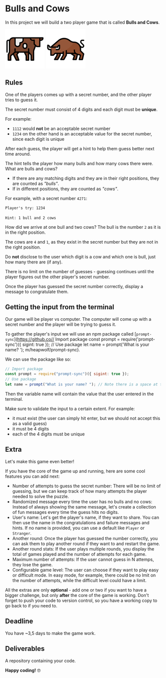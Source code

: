 # Bulls and Cows

In this project we will build a two player game that is called **Bulls and Cows**.

![cow icon](assets/cow.svg) ![bull icon](assets/bull.svg)

## Rules

One of the players comes up with a secret number, and the other player tries to guess it.

The secret number must consist of 4 digits and each digit must be **unique**.

For example:

- `1112` would **not** be an acceptable secret number
- `1234` on the other hand is an acceptable value for the secret number, since each digit is unique

After each guess, the player will get a hint to help them guess better next time around.

The hint tells the player how many bulls and how many cows there were. What are bulls and cows?

- If there are any matching digits and they are in their right positions, they are counted as _"bulls"_.
- If in different positions, they are counted as _"cows"_.

For example, with a secret number `4271`:

>

    Player's try: 1234

    Hint: 1 bull and 2 cows

How did we arrive at one bull and two cows?
The bull is the number `2` as it is in the right position.

The cows are `4` and `1`, as they exist in the secret number but they are not in the right position.

Do **not** disclose to the user which digit is a cow and which one is bull, just how many there are (if any).

There is no limit on the number of guesses - guessing continues until the player figures out the other player's secret number.

Once the player has guessed the secret number correctly, display a message to congratulate them.

## Getting the input from the terminal

Our game will be player vs computer. The computer will come up with a secret number and the player will be trying to guess it.

To gather the player's input we will use an npm package called [`prompt-sync`](https://github.co// Import package
const prompt = require('prompt-sync')({ sigint: true });
// Use package
let name = prompt('What is your name? '); m/heapwolf/prompt-sync).

We can use the package like so:

```js
// Import package
const prompt = require("prompt-sync")({ sigint: true });
// Use package
let name = prompt("What is your name? "); // Note there is a space at the end, so the input does not stick to the question
```

Then the variable name will contain the value that the user entered in the terminal.

Make sure to validate the input to a certain extent. For example:

- it must exist (the user can simply hit enter, but we should not accept this as a valid guess)
- it must be 4 digits
- each of the 4 digits must be unique

## Extra

Let's make this game even better!

If you have the core of the game up and running,
here are some cool features you can add next:

- Number of attempts to guess the secret number: There will be no limit of guessing, but we can keep track of how many attempts the player needed to solve the puzzle.
- Randomized message every time the user has no bulls and no cows: Instead of always showing the same message, let's create a collection of fun messages every time the guess hits no digits.
- User's name: Let's get the player's name, if they want to share. You can then use the name in the congratulations and failure messages and hints. If no name is provided, you can use a default like `Player` or `Stranger`.
- Another round: Once the player has guessed the number correctly, you can ask them to play another round if they want to and restart the game.
- Another round stats: If the user plays multiple rounds, you display the total of games played and the number of attempts for each game.
- Maximum number of attempts: If the user cannot guess in N attemps, they lose the game.
- Configurable game level: The user can choose if they want to play easy or difficult mode. In easy mode, for example, there could be no lmit on the number of attempts, while the difficult level could have a limit.

All the extras are only **optional** - add one or two if you want to have a bigger challenge, but only **after** the core of the game is working. Don't forget to push your code to version control, so you have a working copy to go back to if you need to.

## Deadline

You have ~3,5 days to make the game work.

## Deliverables

A repository containing your code.

**Happy coding!** 🤓
